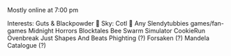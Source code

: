 Mostly online at 7:00 pm 


Interests:
Guts & Blackpowder 💖
Sky: Cotl 💖
Any Slendytubbies games/fan-games 
Midnight Horrors
Blocktales
Bee Swarm Simulator
CookieRun Ovenbreak
Just Shapes And Beats
Phighting (?)
Forsaken (?)
Mandela Catalogue (?)
